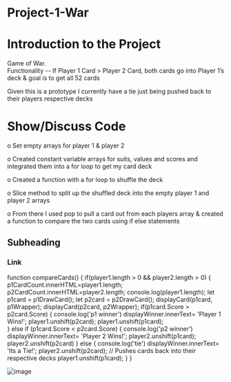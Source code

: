 # Project-1-War

# Introduction to the Project
Game of War. \
Functionality -- If Player 1 Card > Player 2 Card, both cards go into Player 1’s deck & goal is to get all 52 cards

Given this is a prototype I currently have a tie just being pushed back to their players respective decks 

# Show/Discuss Code
o	Set empty arrays for player 1 & player 2

o	Created constant variable arrays for suits, values and scores and integrated them into a for loop to get my card deck

o	Created a function with a for loop to shuffle the deck

o	Slice method to split up the shuffled deck into the empty player 1 and player 2 arrays

o	From there I used pop to pull a card out from each players array & created a function to compare the two cards using if else statements

## Subheading

### Link

function compareCards() {
    if(player1.length > 0 && player2.length > 0) {
        p1CardCount.innerHTML=player1.length;
        p2CardCount.innerHTML=player2.length;
        console.log(player1.length);
        let p1card = p1DrawCard();
        let p2card = p2DrawCard();
        displayCard(p1card, p1Wrapper);
        displayCard(p2card, p2Wrapper);
        if(p1card.Score > p2card.Score) {
            console.log('p1 winner')
            displayWinner.innerText= 'Player 1 Wins!';
            player1.unshift(p2card); 
            player1.unshift(p1card);  
        } else if (p1card.Score < p2card.Score) {
            console.log('p2 winner')
            displayWinner.innerText= 'Player 2 Wins!';
            player2.unshift(p1card);
            player2.unshift(p2card) 
        } else {
            console.log('tie')
            displayWinner.innerText= 'Its a Tie!';
            player2.unshift(p2card); // Pushes cards back into their respective decks
            player1.unshift(p1card);
        } 
    }
    
  ![image](https://user-images.githubusercontent.com/41478978/163196054-4fb410a8-1aa7-462d-9d85-a404104d5232.png)


